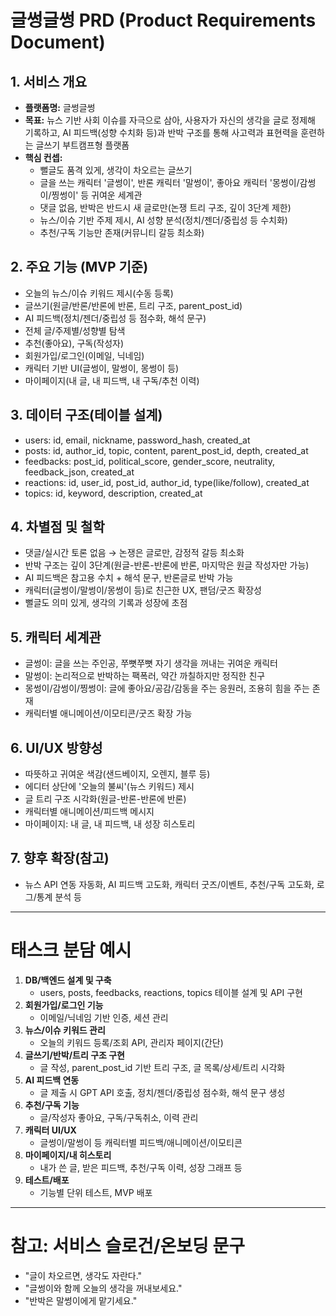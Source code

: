 # 글썽글썽 PRD (Product Requirements Document)

## 1. 서비스 개요
- **플랫폼명:** 글썽글썽
- **목표:** 뉴스 기반 사회 이슈를 자극으로 삼아, 사용자가 자신의 생각을 글로 정제해 기록하고, AI 피드백(성향 수치화 등)과 반박 구조를 통해 사고력과 표현력을 훈련하는 글쓰기 부트캠프형 플랫폼
- **핵심 컨셉:**
  - 뻘글도 품격 있게, 생각이 차오르는 글쓰기
  - 글을 쓰는 캐릭터 '글썽이', 반론 캐릭터 '말썽이', 좋아요 캐릭터 '몽썽이/감썽이/찡썽이' 등 귀여운 세계관
  - 댓글 없음, 반박은 반드시 새 글로만(논쟁 트리 구조, 깊이 3단계 제한)
  - 뉴스/이슈 기반 주제 제시, AI 성향 분석(정치/젠더/중립성 등 수치화)
  - 추천/구독 기능만 존재(커뮤니티 갈등 최소화)

## 2. 주요 기능 (MVP 기준)
- 오늘의 뉴스/이슈 키워드 제시(수동 등록)
- 글쓰기(원글/반론/반론에 반론, 트리 구조, parent_post_id)
- AI 피드백(정치/젠더/중립성 등 점수화, 해석 문구)
- 전체 글/주제별/성향별 탐색
- 추천(좋아요), 구독(작성자)
- 회원가입/로그인(이메일, 닉네임)
- 캐릭터 기반 UI(글썽이, 말썽이, 몽썽이 등)
- 마이페이지(내 글, 내 피드백, 내 구독/추천 이력)

## 3. 데이터 구조(테이블 설계)
- users: id, email, nickname, password_hash, created_at
- posts: id, author_id, topic, content, parent_post_id, depth, created_at
- feedbacks: post_id, political_score, gender_score, neutrality, feedback_json, created_at
- reactions: id, user_id, post_id, author_id, type(like/follow), created_at
- topics: id, keyword, description, created_at

## 4. 차별점 및 철학
- 댓글/실시간 토론 없음 → 논쟁은 글로만, 감정적 갈등 최소화
- 반박 구조는 깊이 3단계(원글-반론-반론에 반론, 마지막은 원글 작성자만 가능)
- AI 피드백은 참고용 수치 + 해석 문구, 반론글로 반박 가능
- 캐릭터(글썽이/말썽이/몽썽이 등)로 친근한 UX, 팬덤/굿즈 확장성
- 뻘글도 의미 있게, 생각의 기록과 성장에 초점

## 5. 캐릭터 세계관
- 글썽이: 글을 쓰는 주인공, 쭈뼛쭈뼛 자기 생각을 꺼내는 귀여운 캐릭터
- 말썽이: 논리적으로 반박하는 팩폭러, 약간 까칠하지만 정직한 친구
- 몽썽이/감썽이/찡썽이: 글에 좋아요/공감/감동을 주는 응원러, 조용히 힘을 주는 존재
- 캐릭터별 애니메이션/이모티콘/굿즈 확장 가능

## 6. UI/UX 방향성
- 따뜻하고 귀여운 색감(샌드베이지, 오렌지, 블루 등)
- 에디터 상단에 '오늘의 불씨'(뉴스 키워드) 제시
- 글 트리 구조 시각화(원글-반론-반론에 반론)
- 캐릭터별 애니메이션/피드백 메시지
- 마이페이지: 내 글, 내 피드백, 내 성장 히스토리

## 7. 향후 확장(참고)
- 뉴스 API 연동 자동화, AI 피드백 고도화, 캐릭터 굿즈/이벤트, 추천/구독 고도화, 로그/통계 분석 등

---

# 태스크 분담 예시

1. **DB/백엔드 설계 및 구축**
   - users, posts, feedbacks, reactions, topics 테이블 설계 및 API 구현
2. **회원가입/로그인 기능**
   - 이메일/닉네임 기반 인증, 세션 관리
3. **뉴스/이슈 키워드 관리**
   - 오늘의 키워드 등록/조회 API, 관리자 페이지(간단)
4. **글쓰기/반박/트리 구조 구현**
   - 글 작성, parent_post_id 기반 트리 구조, 글 목록/상세/트리 시각화
5. **AI 피드백 연동**
   - 글 제출 시 GPT API 호출, 정치/젠더/중립성 점수화, 해석 문구 생성
6. **추천/구독 기능**
   - 글/작성자 좋아요, 구독/구독취소, 이력 관리
7. **캐릭터 UI/UX**
   - 글썽이/말썽이 등 캐릭터별 피드백/애니메이션/이모티콘
8. **마이페이지/내 히스토리**
   - 내가 쓴 글, 받은 피드백, 추천/구독 이력, 성장 그래프 등
9. **테스트/배포**
   - 기능별 단위 테스트, MVP 배포

---

# 참고: 서비스 슬로건/온보딩 문구
- "글이 차오르면, 생각도 자란다."
- "글썽이와 함께 오늘의 생각을 꺼내보세요."
- "반박은 말썽이에게 맡기세요." 
